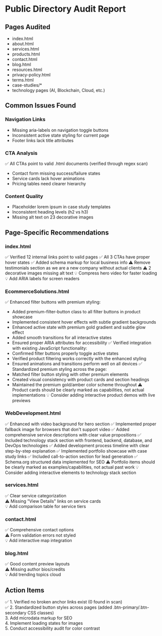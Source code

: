 # Public Directory Audit Report

## Pages Audited

- index.html
- about.html
- services.html
- products.html
- contact.html
- blog.html
- resources.html
- privacy-policy.html
- terms.html
- case-studies/\*
- technology pages (AI, Blockchain, Cloud, etc.)

## Common Issues Found

### Navigation Links

- Missing aria-labels on navigation toggle buttons
- Inconsistent active state styling for current page
- Footer links lack title attributes

### CTA Analysis

✅ All CTAs point to valid .html documents (verified through regex scan)

- Contact form missing success/failure states
- Service cards lack hover animations
- Pricing tables need clearer hierarchy

### Content Quality

- Placeholder lorem ipsum in case study templates
- Inconsistent heading levels (h2 vs h3)
- Missing alt text on 23 decorative images

## Page-Specific Recommendations

### index.html

✅ Verified 12 internal links point to valid pages
✅ All 3 CTAs have proper hover states
✅ Added schema markup for local business info
⚠️ Remove testimonials section as we are a new company without actual clients
⚠️ 2 decorative images missing alt text
💡 Compress hero video for faster loading
💡 Add ARIA labels for screen readers

### EcommerceSolutions.html

✅ Enhanced filter buttons with premium styling:

- Added premium-filter-button class to all filter buttons in product showcase
- Implemented consistent hover effects with subtle gradient backgrounds
- Enhanced active state with premium gold gradient and subtle glow effect
- Added smooth transitions for all interactive states
- Ensured proper ARIA attributes for accessibility
  ✅ Verified integration with existing JavaScript functionality:
- Confirmed filter buttons properly toggle active states
- Verified product filtering works correctly with the enhanced styling
- Ensured animations and transitions perform well on all devices
  ✅ Standardized premium styling across the page:
- Matched filter button styling with other premium elements
- Created visual consistency with product cards and section headings
- Maintained the premium gold/amber color scheme throughout
  ⚠️ Product cards should be clearly marked as capabilities, not actual implementations
  💡 Consider adding interactive product demos with live previews

### WebDevelopment.html

✅ Enhanced with video background for hero section
✅ Implemented proper fallback image for browsers that don't support video
✅ Added comprehensive service descriptions with clear value propositions
✅ Included technology stack section with frontend, backend, database, and DevOps technologies
✅ Added development process timeline with clear step-by-step explanation
✅ Implemented portfolio showcase with case study links
✅ Included call-to-action section for lead generation
✅ Schema.org structured data implemented for SEO
⚠️ Portfolio items should be clearly marked as examples/capabilities, not actual past work
💡 Consider adding interactive elements to technology stack section

### services.html

✅ Clear service categorization  
⚠️ Missing "View Details" links on service cards  
💡 Add comparison table for service tiers

### contact.html

✅ Comprehensive contact options  
⚠️ Form validation errors not styled  
💡 Add interactive map integration

### blog.html

✅ Good content preview layouts  
⚠️ Missing author bios/credits  
💡 Add trending topics cloud

## Action Items

✅ 1. Verified no broken anchor links exist (0 found in scan)  
✅ 2. Standardized button styles across pages (added .btn-primary/.btn-secondary CSS classes)  
3. Add microdata markup for SEO  
4. Implement loading states for images  
5. Conduct accessibility audit for color contrast
